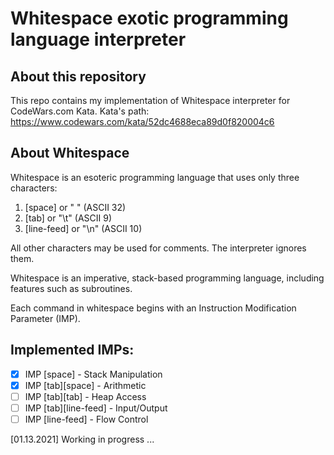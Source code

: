 # Whitespace exotic programming language interpreter

## About this repository
This repo contains my implementation of Whitespace interpreter for CodeWars.com Kata.
Kata's path: https://www.codewars.com/kata/52dc4688eca89d0f820004c6

## About Whitespace

Whitespace is an esoteric programming language that uses only three characters:

1. [space] or " " (ASCII 32)
2. [tab] or "\t" (ASCII 9)
3. [line-feed] or "\n" (ASCII 10)

All other characters may be used for comments. The interpreter ignores them.

Whitespace is an imperative, stack-based programming language, including features such as subroutines.

Each command in whitespace begins with an Instruction Modification Parameter (IMP).

## Implemented IMPs:
- [x] IMP [space] - Stack Manipulation
- [x] IMP [tab][space] - Arithmetic
- [ ] IMP [tab][tab] - Heap Access
- [ ] IMP [tab][line-feed] - Input/Output
- [ ] IMP [line-feed] - Flow Control

[01.13.2021] Working in progress ...

